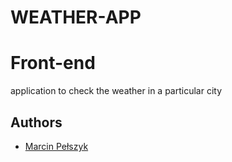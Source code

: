 # WEATHER-APP
# Front-end

application to check the weather in a particular city

## Authors

- [Marcin Pełszyk](https://www.github.com/vesqum/WEATHER-APP)
